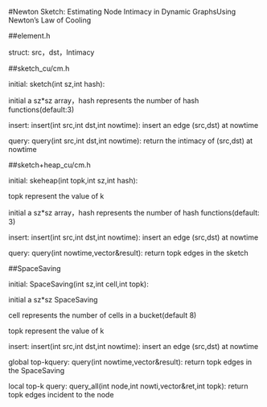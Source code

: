 #Newton Sketch: Estimating Node Intimacy in Dynamic GraphsUsing Newton’s Law of Cooling



##element.h

struct: src，dst，Intimacy



##sketch_cu/cm.h

initial: sketch(int sz,int hash):

initial a sz*sz array，hash represents the number of hash functions(default:3)

insert: insert(int src,int dst,int nowtime):  insert an edge (src,dst) at nowtime

query: query(int src,int dst,int nowtime): return the intimacy of (src,dst) at nowtime



##sketch+heap_cu/cm.h

initial: skeheap(int topk,int sz,int hash):

topk represent the value of k

initial a sz*sz array，hash represents the number of hash functions(default: 3)

insert: insert(int src,int dst,int nowtime): insert an edge (src,dst) at nowtime

query: query(int nowtime,vector<element>&result):  return topk edges in the sketch



##SpaceSaving

initial: SpaceSaving(int sz,int cell,int topk): 

initial a sz*sz SpaceSaving

cell represents the number of cells in a bucket(default 8)

topk represent the value of k

insert: insert(int src,int dst,int nowtime): insert an edge (src,dst) at nowtime

global top-kquery: query(int nowtime,vector<element>&result):  return topk edges in the SpaceSaving

local top-k query: query_all(int node,int nowti,vector<element>&ret,int topk): return topk edges incident to the node
